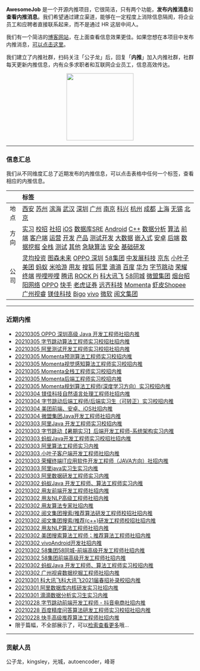 
 

**AwesomeJob** 是一个开源内推项目，它很简洁，只有两个功能，**发布内推消息**和**查看内推消息**。我们希望通过建立渠道，能够在一定程度上消除信息隔阂，将企业员工和应聘者直接联系起来，而不是通过 HR 这层中间人。

我们有一个简洁的[博客网站](https://awesomejob.gitee.io/)，在上面查看信息效果更佳。如果您想在本项目中发布内推消息，[可以点击这里](https://wj.qq.com/s2/8043669/40c0)。

我们建立了内推社群，扫码关注「公子龙」后，回复「**内推**」加入内推社群，社群每天更新内推信息，内有众多求职者和互联网企业员工，信息高效传达。

<div align=center><img src="https://img-blog.csdnimg.cn/20210306220847278.jpg?x-oss-process=type_ZmFuZ3poZW5naGVpdGk,shadow_10,text_aHR0cHM6Ly9ibG9nLmNzZG4ubmV0L0RvSmludGlhbg==,size_16,color_FFFFFF,t_70#pic_center" width="180"/></div>


--- 
### 信息汇总

我们从不同维度汇总了近期发布的内推信息，可以点击表格中任何一个标签，查看相应的内推信息。

||标签|
|:---:|:---|
|地点|[西安](https://awesomejob.gitee.io/tags/西安)  [苏州](https://awesomejob.gitee.io/tags/苏州)  [滨海](https://awesomejob.gitee.io/tags/滨海)  [武汉](https://awesomejob.gitee.io/tags/武汉)  [深圳](https://awesomejob.gitee.io/tags/深圳)  [广州](https://awesomejob.gitee.io/tags/广州)  [南京](https://awesomejob.gitee.io/tags/南京)  [科兴](https://awesomejob.gitee.io/tags/科兴)  [杭州](https://awesomejob.gitee.io/tags/杭州)  [成都](https://awesomejob.gitee.io/tags/成都)  [上海](https://awesomejob.gitee.io/tags/上海)  [无锡](https://awesomejob.gitee.io/tags/无锡)  [北京](https://awesomejob.gitee.io/tags/北京)|
|方向|[实习](https://awesomejob.gitee.io/series/实习)  [校招](https://awesomejob.gitee.io/series/校招)  [社招](https://awesomejob.gitee.io/series/社招)	[iOS](https://awesomejob.gitee.io/categories/ios)  [数据库SRE](https://awesomejob.gitee.io/categories/数据库sre)  [Android](https://awesomejob.gitee.io/categories/android)  [C++](https://awesomejob.gitee.io/categories/c++)  [数据分析](https://awesomejob.gitee.io/categories/数据分析)  [算法](https://awesomejob.gitee.io/categories/算法)  [前端](https://awesomejob.gitee.io/categories/前端)  [客户端](https://awesomejob.gitee.io/categories/客户端)  [运营](https://awesomejob.gitee.io/categories/运营)  [开发](https://awesomejob.gitee.io/categories/开发)  [产品](https://awesomejob.gitee.io/categories/产品)  [测试开发](https://awesomejob.gitee.io/categories/测试开发)  [大数据](https://awesomejob.gitee.io/categories/大数据)  [嵌入式](https://awesomejob.gitee.io/categories/嵌入式)  [安卓](https://awesomejob.gitee.io/categories/安卓)  [后端](https://awesomejob.gitee.io/categories/后端)  [数据挖掘](https://awesomejob.gitee.io/categories/数据挖掘)  [全栈](https://awesomejob.gitee.io/categories/全栈)  [测试](https://awesomejob.gitee.io/categories/测试)  [其他](https://awesomejob.gitee.io/categories/其他)  [急缺算法](https://awesomejob.gitee.io/categories/急缺算法)  [安全](https://awesomejob.gitee.io/categories/安全)  [基础研发](https://awesomejob.gitee.io/categories/基础研发)|
|公司|[灵均投资](https://awesomejob.gitee.io/tags/灵均投资)  [图森未来](https://awesomejob.gitee.io/tags/图森未来)  [OPPO 深圳](https://awesomejob.gitee.io/tags/oppo-深圳)  [58集团](https://awesomejob.gitee.io/tags/58集团)  [中发展科技](https://awesomejob.gitee.io/tags/中发展科技)  [京东](https://awesomejob.gitee.io/tags/京东)  [小叶子](https://awesomejob.gitee.io/tags/小叶子)  [美团](https://awesomejob.gitee.io/tags/美团)  [蚂蚁](https://awesomejob.gitee.io/tags/蚂蚁)  [米哈游](https://awesomejob.gitee.io/tags/米哈游)  [用友](https://awesomejob.gitee.io/tags/用友)  [搜狐](https://awesomejob.gitee.io/tags/搜狐)  [阿里](https://awesomejob.gitee.io/tags/阿里)  [滴滴](https://awesomejob.gitee.io/tags/滴滴)  [百度](https://awesomejob.gitee.io/tags/百度)  [华为](https://awesomejob.gitee.io/tags/华为)  [字节跳动](https://awesomejob.gitee.io/tags/字节跳动)  [荣耀终端](https://awesomejob.gitee.io/tags/荣耀终端)  [哔哩哔哩](https://awesomejob.gitee.io/tags/哔哩哔哩)  [腾讯](https://awesomejob.gitee.io/tags/腾讯)  [ROCK Pi](https://awesomejob.gitee.io/tags/rock-pi)  [科大讯飞](https://awesomejob.gitee.io/tags/科大讯飞)  [58同城](https://awesomejob.gitee.io/tags/58同城)  [微盟集团](https://awesomejob.gitee.io/tags/微盟集团)  [烟台昭阳网络](https://awesomejob.gitee.io/tags/烟台昭阳网络)  [OPPO](https://awesomejob.gitee.io/tags/oppo)  [快手](https://awesomejob.gitee.io/tags/快手)  [老虎证券](https://awesomejob.gitee.io/tags/老虎证券)  [远齐科技](https://awesomejob.gitee.io/tags/远齐科技)  [Momenta](https://awesomejob.gitee.io/tags/momenta)  [虾皮Shopee](https://awesomejob.gitee.io/tags/虾皮shopee)  [广州视睿](https://awesomejob.gitee.io/tags/广州视睿)  [镁佳科技](https://awesomejob.gitee.io/tags/镁佳科技)  [Bigo](https://awesomejob.gitee.io/tags/bigo)  [vivo](https://awesomejob.gitee.io/tags/vivo)  [微软](https://awesomejob.gitee.io/tags/微软)  [阅文集团](https://awesomejob.gitee.io/tags/阅文集团)|
--- 

### 近期内推 
- [20210305  OPPO 深圳高级 Java 开发工程师社招内推](https://awesomejob.gitee.io/posts/jobs/job_95)
- [20210305  字节跳动算法工程师实习校招社招内推](https://awesomejob.gitee.io/posts/jobs/job_94)
- [20210305  阿里测试开发工程师实习校招社招内推](https://awesomejob.gitee.io/posts/jobs/job_93)
- [20210305  Momenta预测算法工程师实习校招内推](https://awesomejob.gitee.io/posts/jobs/job_92)
- [20210305  Momenta视觉感知算法工程师实习校招内推](https://awesomejob.gitee.io/posts/jobs/job_91)
- [20210305  Momenta全栈工程师实习校招内推](https://awesomejob.gitee.io/posts/jobs/job_90)
- [20210305  Momenta后端工程师实习校招内推](https://awesomejob.gitee.io/posts/jobs/job_89)
- [20210305  Momenta规划算法工程师(深度学习方向）实习校招内推](https://awesomejob.gitee.io/posts/jobs/job_88)
- [20210304  镁佳科技自然语言处理工程师社招内推](https://awesomejob.gitee.io/posts/jobs/job_87)
- [20210304  字节跳动后端工程师/后端实习生（可转正）实习校招内推](https://awesomejob.gitee.io/posts/jobs/job_86)
- [20210304  美团前端、安卓、iOS社招内推](https://awesomejob.gitee.io/posts/jobs/job_85)
- [20210304  微盟集团Java开发工程师社招内推](https://awesomejob.gitee.io/posts/jobs/job_84)
- [20210303  阿里Java 开发工程师实习校招内推](https://awesomejob.gitee.io/posts/jobs/job_83)
- [20210303  字节跳动【暑期实习】后端开发工程师-系统架构实习内推](https://awesomejob.gitee.io/posts/jobs/job_82)
- [20210303  蚂蚁Java开发工程师实习校招社招内推](https://awesomejob.gitee.io/posts/jobs/job_81)
- [20210303  阿里算法工程师实习内推](https://awesomejob.gitee.io/posts/jobs/job_80)
- [20210303  小叶子客户端开发工程师社招内推](https://awesomejob.gitee.io/posts/jobs/job_79)
- [20210303  荣耀终端IT应用软件开发工程师（JAVA方向）社招内推](https://awesomejob.gitee.io/posts/jobs/job_78)
- [20210303  阿里java实习生实习内推](https://awesomejob.gitee.io/posts/jobs/job_77)
- [20210303  阿里数据研发工程师实习内推](https://awesomejob.gitee.io/posts/jobs/job_76)
- [20210302  蚂蚁Java 开发工程师、算法工程师实习内推](https://awesomejob.gitee.io/posts/jobs/job_75)
- [20210302  用友前端开发工程师社招内推](https://awesomejob.gitee.io/posts/jobs/job_74)
- [20210302  用友NLP高级工程师社招内推](https://awesomejob.gitee.io/posts/jobs/job_73)
- [20210302  用友算法专家社招内推](https://awesomejob.gitee.io/posts/jobs/job_72)
- [20210302  阅文集团搜索/推荐算法研发工程师校招社招内推](https://awesomejob.gitee.io/posts/jobs/job_71)
- [20210302  阅文集团搜索/推荐(c++)研发工程师校招社招内推](https://awesomejob.gitee.io/posts/jobs/job_70)
- [20210302  用友NLP算法工程师社招内推](https://awesomejob.gitee.io/posts/jobs/job_69)
- [20210302  美团搜索算法工程师；推荐算法工程师社招内推](https://awesomejob.gitee.io/posts/jobs/job_68)
- [20210302  vivoAndroid开发社招内推](https://awesomejob.gitee.io/posts/jobs/job_67)
- [20210302  58集团58同城-前端高级开发工程师社招内推](https://awesomejob.gitee.io/posts/jobs/job_66)
- [20210302  58集团前端高级开发工程师社招内推](https://awesomejob.gitee.io/posts/jobs/job_65)
- [20210302  蚂蚁Java 开发工程师、算法工程师实习校招内推](https://awesomejob.gitee.io/posts/jobs/job_64)
- [20210302  广州视睿数据挖掘工程师社招内推](https://awesomejob.gitee.io/posts/jobs/job_63)
- [20210301  科大讯飞科大讯飞2021届春招补录校招内推](https://awesomejob.gitee.io/posts/jobs/job_62)
- [20210301  阿里数据库内核研发实习社招内推](https://awesomejob.gitee.io/posts/jobs/job_61)
- [20210301  滴滴数据分析实习生实习内推](https://awesomejob.gitee.io/posts/jobs/job_60)
- [20210228  字节跳动前端开发工程师 - 抖音电商社招内推](https://awesomejob.gitee.io/posts/jobs/job_59)
- [20210228  百度精度问答算法研发工程师实习校招社招内推](https://awesomejob.gitee.io/posts/jobs/job_58)
- [20210228  快手高级推荐算法工程师社招内推](https://awesomejob.gitee.io/posts/jobs/job_57)
- 限于篇幅，不全部展示了，可以[检索查看更多](https://awesomejob.gitee.io/)哦...
--- 
### 贡献人员
公子龙，kingsley，光城，autoencoder，峰哥